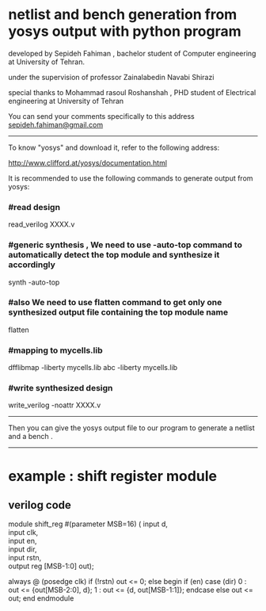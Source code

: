 # netlist and bench generation from yosys output with python program
 
 
developed by Sepideh Fahiman , bachelor student of Computer engineering at University of Tehran.


under the supervision of professor Zainalabedin Navabi Shirazi                     

                                                                                                      
special thanks to Mohammad rasoul Roshanshah , PHD student of Electrical engineering at University of Tehran


You can send your comments specifically to this address  <sepideh.fahiman@gmail.com>

*********************************************************************************************************************************

To know "yosys" and download it, refer to the following address:

<http://www.clifford.at/yosys/documentation.html>

It is recommended to use the following commands to generate output from yosys:

### #read design

read_verilog XXXX.v

### #generic synthesis , We need to use -auto-top command to automatically detect the top module and synthesize it accordingly

synth -auto-top 

### #also We need to use flatten command to get only one synthesized output file containing the top module name

flatten


### #mapping to mycells.lib

dfflibmap -liberty mycells.lib
abc -liberty mycells.lib

### #write synthesized design

write_verilog -noattr XXXX.v


*********************************************************************************************************************************

Then you can give the yosys output file to our program to generate a netlist and a bench .

*********************************************************************************************************************************
# example : shift register module

## verilog code

module shift_reg  #(parameter MSB=16) (  input d,                     
                                        input clk,                    
                                        input en,                     
                                        input dir,                   
                                        input rstn,                   
                                        output reg [MSB-1:0] out);    

   always @ (posedge clk)
      if (!rstn)
         out <= 0;
      else begin
         if (en)
            case (dir)
               0 :  out <= {out[MSB-2:0], d};
               1 :  out <= {d, out[MSB-1:1]};
            endcase
         else
            out <= out;
      end
endmodule
